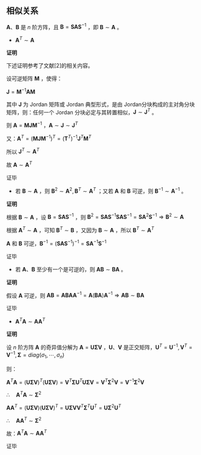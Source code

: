## 相似关系

$\pmb{A}、\pmb{B}$ 是 $n$ 阶方阵，且 $\pmb{B}=\pmb{SAS}^{-1}$ ，即
$\pmb{B}\sim\pmb{A}$ 。

-   $\pmb{A}^T\sim\pmb{A}$

**证明**

下述证明参考了文献\[2\]的相关内容。

设可逆矩阵 $\pmb{M}$ ，使得：

$\pmb{J}=\pmb{M}^{-1}\pmb{AM}$

其中 $\pmb{J}$ 为 Jordan 矩阵或 Jordan 典型形式，是由
Jordan分块构成的主对角分块矩阵，则：任何一个 Jordan
分块必定与其转置相似，$\pmb{J}\sim\pmb{J}^T$ 。

则 $\pmb{A}=\pmb{MJM}^{-1}$ ，$\pmb{A}\sim\pmb{J}\sim\pmb{J}^T$

又：$\pmb{A}^T=(\pmb{MJM}^{-1})^T=(\pmb{T}^T)^{-1}\pmb{J}^T\pmb{M}^T$

所以 $\pmb{J}^T\sim\pmb{A}^T$

故 $\pmb{A}\sim\pmb{A}^T$

证毕

-   若 $\pmb{B}\sim\pmb{A}$ ，则
    $\pmb{B}^2\sim\pmb{A}^2, \pmb{B}^T\sim\pmb{A}^T$ ；又若 $\pmb{A}$ 和
    $\pmb{B}$ 可逆，则 $\pmb{B}^{-1}\sim\pmb{A}^{-1}$ 。

**证明**

根据 $\pmb{B}\sim\pmb{A}$ ，设 $\pmb{B}=\pmb{SAS}^{-1}$ ，则
$\pmb{B}^2=\pmb{SAS}^{-1}\pmb{SAS}^{-1}=\pmb{SA}^2\pmb{S}^{-1}\Rightarrow\pmb{B}^2\sim\pmb{A}$

根据 $\pmb{A}^T\sim\pmb{A}$ ，可知 $\pmb{B}^T\sim\pmb{B}$ ，又因为
$\pmb{B}\sim\pmb{A}$ ，所以 $\pmb{B}^T\sim\pmb{A}^T$

$\pmb{A}$ 和 $\pmb{B}$
可逆，$\pmb{B}^{-1}=(\pmb{SAS}^{-1})^{-1}=\pmb{SA}^{-1}\pmb{S}^{-1}$

证毕

-   若 $\pmb{A}、\pmb{B}$ 至少有一个是可逆的，则 $\pmb{AB}\sim\pmb{BA}$
    。

**证明**

假设 $\pmb{A}$ 可逆，则
$\pmb{AB}=\pmb{A}\pmb{BAA}^{-1}=\pmb{A}(\pmb{BA})\pmb{A}^{-1}\Rightarrow\pmb{AB}\sim\pmb{BA}$

证毕

-   $\pmb{A}^T\pmb{A}\sim\pmb{AA}^T$

**证明**

设 $n$ 阶方阵 $\pmb{A}$ 的奇异值分解为 $\pmb{A}=\pmb{U\Sigma V}$
，$\pmb{U}、\pmb{V}$
是正交矩阵，$\pmb{U}^T=\pmb{U}^{-1},\pmb{V}^T=\pmb{V}^{-1},\pmb{\Sigma}=diag(\sigma_1,\cdots,\sigma_n)$

则：

$\pmb{A}^T\pmb{A}=(\pmb{U\Sigma V})^T(\pmb{U\Sigma V})=\pmb{V}^T\pmb{\Sigma U}^T\pmb{U\Sigma V}=\pmb{V}^T\pmb{\Sigma}^2\pmb{V}=\pmb{V}^{-1}\pmb{\Sigma}^2\pmb{V}$

$\therefore\quad \pmb{A}^T\pmb{A}\sim\pmb\Sigma^2$

$\pmb{A}\pmb{A}^T=(\pmb{U\Sigma V})(\pmb{U\Sigma V})^T=\pmb{U}\pmb{\Sigma V}\pmb{V}^T\pmb{\Sigma}^T\pmb{ U}^T=\pmb{U}\pmb{\Sigma}^2\pmb{U}^T$

$\therefore\quad\pmb{AA}^T\sim\pmb\Sigma^2$

故：$\pmb{A}^T\pmb{A}\sim\pmb{AA}^T$

证毕